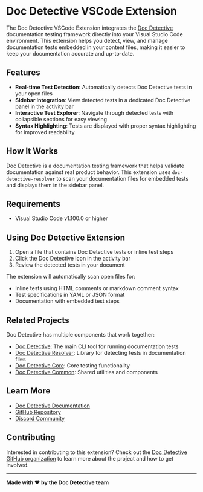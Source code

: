 # Doc Detective VSCode Extension

The Doc Detective VSCode Extension integrates the [Doc Detective](https://doc-detective.com) documentation testing framework directly into your Visual Studio Code environment. This extension helps you detect, view, and manage documentation tests embedded in your content files, making it easier to keep your documentation accurate and up-to-date.

## Features

- **Real-time Test Detection**: Automatically detects Doc Detective tests in your open files
- **Sidebar Integration**: View detected tests in a dedicated Doc Detective panel in the activity bar
- **Interactive Test Explorer**: Navigate through detected tests with collapsible sections for easy viewing
- **Syntax Highlighting**: Tests are displayed with proper syntax highlighting for improved readability

## How It Works

Doc Detective is a documentation testing framework that helps validate documentation against real product behavior. This extension uses `doc-detective-resolver` to scan your documentation files for embedded tests and displays them in the sidebar panel.
    
## Requirements

- Visual Studio Code v1.100.0 or higher

## Using Doc Detective Extension

1. Open a file that contains Doc Detective tests or inline test steps
2. Click the Doc Detective icon in the activity bar
3. Review the detected tests in your document

The extension will automatically scan open files for:
- Inline tests using HTML comments or markdown comment syntax
- Test specifications in YAML or JSON format
- Documentation with embedded test steps

## Related Projects

Doc Detective has multiple components that work together:

- [Doc Detective](https://github.com/doc-detective/doc-detective): The main CLI tool for running documentation tests
- [Doc Detective Resolver](https://github.com/doc-detective/resolver): Library for detecting tests in documentation files
- [Doc Detective Core](https://github.com/doc-detective/doc-detective-core): Core testing functionality
- [Doc Detective Common](https://github.com/doc-detective/doc-detective-common): Shared utilities and components

## Learn More

- [Doc Detective Documentation](https://doc-detective.com)
- [GitHub Repository](https://github.com/doc-detective/vscode)
- [Discord Community](https://discord.gg/2M7wXEThfF)

## Contributing

Interested in contributing to this extension? Check out the [Doc Detective GitHub organization](https://github.com/doc-detective) to learn more about the project and how to get involved.

---

**Made with ❤️ by the Doc Detective team**
